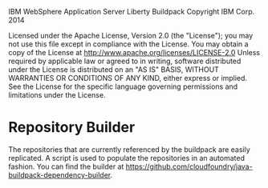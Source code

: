 IBM WebSphere Application Server Liberty Buildpack
Copyright IBM Corp. 2014

Licensed under the Apache License, Version 2.0 (the "License");
you may not use this file except in compliance with the License.
You may obtain a copy of the License at
     http://www.apache.org/licenses/LICENSE-2.0
Unless required by applicable law or agreed to in writing, software
distributed under the License is distributed on an "AS IS" BASIS,
WITHOUT WARRANTIES OR CONDITIONS OF ANY KIND, either express or implied.
See the License for the specific language governing permissions and
limitations under the License.

# Repository Builder

The repositories that are currently referenced by the buildpack are easily replicated.  A script is used to populate the repositories in an automated fashion.  You can find the builder at <https://github.com/cloudfoundry/java-buildpack-dependency-builder>.
